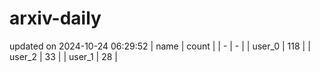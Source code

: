 # arxiv-daily
updated on 2024-10-24 06:29:52
| name | count |
| - | - |
| user_0 | 118 |
| user_2 | 33 |
| user_1 | 28 |
